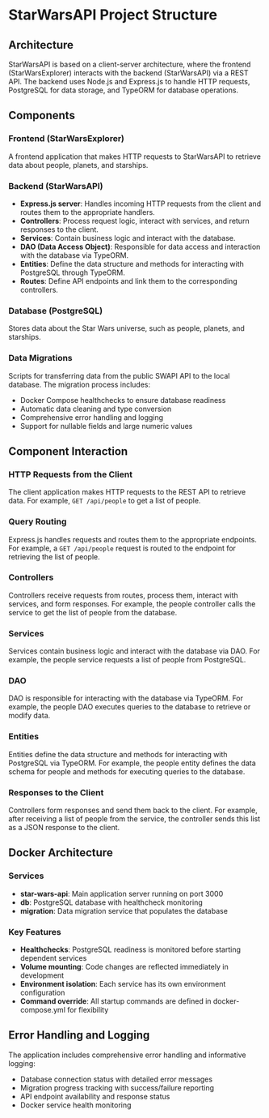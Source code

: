 # StarWarsAPI Project Structure

## Architecture

StarWarsAPI is based on a client-server architecture, where the frontend (StarWarsExplorer) interacts with the backend (StarWarsAPI) via a REST API. The backend uses Node.js and Express.js to handle HTTP requests, PostgreSQL for data storage, and TypeORM for database operations.

## Components

### Frontend (StarWarsExplorer)

A frontend application that makes HTTP requests to StarWarsAPI to retrieve data about people, planets, and starships.

### Backend (StarWarsAPI)

- **Express.js server**: Handles incoming HTTP requests from the client and routes them to the appropriate handlers.
- **Controllers**: Process request logic, interact with services, and return responses to the client.
- **Services**: Contain business logic and interact with the database.
- **DAO (Data Access Object)**: Responsible for data access and interaction with the database via TypeORM.
- **Entities**: Define the data structure and methods for interacting with PostgreSQL through TypeORM.
- **Routes**: Define API endpoints and link them to the corresponding controllers.

### Database (PostgreSQL)

Stores data about the Star Wars universe, such as people, planets, and starships.

### Data Migrations

Scripts for transferring data from the public SWAPI API to the local database. The migration process includes:

- Docker Compose healthchecks to ensure database readiness
- Automatic data cleaning and type conversion
- Comprehensive error handling and logging
- Support for nullable fields and large numeric values

## Component Interaction

### HTTP Requests from the Client

The client application makes HTTP requests to the REST API to retrieve data. For example, `GET /api/people` to get a list of people.

### Query Routing

Express.js handles requests and routes them to the appropriate endpoints. For example, a `GET /api/people` request is routed to the endpoint for retrieving the list of people.

### Controllers

Controllers receive requests from routes, process them, interact with services, and form responses. For example, the people controller calls the service to get the list of people from the database.

### Services

Services contain business logic and interact with the database via DAO. For example, the people service requests a list of people from PostgreSQL.

### DAO

DAO is responsible for interacting with the database via TypeORM. For example, the people DAO executes queries to the database to retrieve or modify data.

### Entities

Entities define the data structure and methods for interacting with PostgreSQL via TypeORM. For example, the people entity defines the data schema for people and methods for executing queries to the database.

### Responses to the Client

Controllers form responses and send them back to the client. For example, after receiving a list of people from the service, the controller sends this list as a JSON response to the client.

## Docker Architecture

### Services

- **star-wars-api**: Main application server running on port 3000
- **db**: PostgreSQL database with healthcheck monitoring
- **migration**: Data migration service that populates the database

### Key Features

- **Healthchecks**: PostgreSQL readiness is monitored before starting dependent services
- **Volume mounting**: Code changes are reflected immediately in development
- **Environment isolation**: Each service has its own environment configuration
- **Command override**: All startup commands are defined in docker-compose.yml for flexibility

## Error Handling and Logging

The application includes comprehensive error handling and informative logging:

- Database connection status with detailed error messages
- Migration progress tracking with success/failure reporting
- API endpoint availability and response status
- Docker service health monitoring
